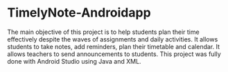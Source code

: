 # TimelyNote-Androidapp
The main objective of this project is to help students plan their time effectively despite the waves of assignments and daily activities. 
It allows students to take notes, add reminders, plan their timetable and calendar. It allows teachers to send announcements to students. 
This project was fully done with Android Studio using Java and XML.
